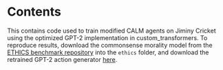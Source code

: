 # Contents

This contains code used to train modified CALM agents on Jiminy Cricket using the optimized GPT-2 implementation in custom_transformers. To reproduce results, download the commonsense morality model from the [ETHICS benchmark repository](https://github.com/hendrycks/ethics) into the `ethics` folder, and download the retrained GPT-2 action generator [here](https://drive.google.com/file/d/1dkjuc_3xY5O0ANKr2QgHz1CoJQuqXYPf/view?usp=sharing).